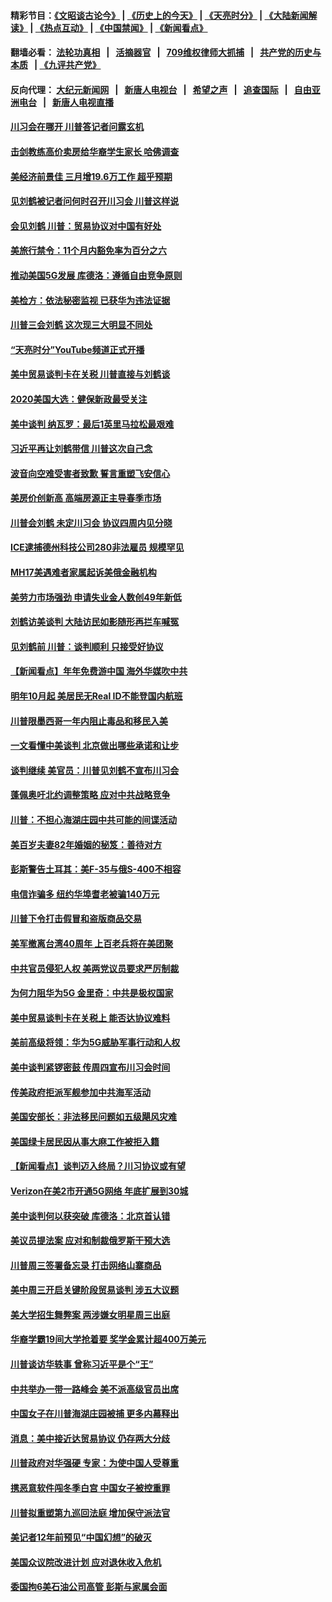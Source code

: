#### 精彩节目：[《文昭谈古论今》](http://134.209.198.168/wenzhao) | [《历史上的今天》](http://134.209.198.168/today-in-history) | [《天亮时分》](http://134.209.198.168/tianliang) | [《大陆新闻解读》](http://134.209.198.168/ntdtv-comedy) | [《热点互动》](http://134.209.198.168/ntdtv-rdhd)  | [《中国禁闻》](http://134.209.198.168/ntdtv-news) | [《新闻看点》](http://134.209.198.168/news-insight) 

  #### 翻墙必看： [法轮功真相](http://134.209.198.168:10000/videos/truth.html) &nbsp;&nbsp;|&nbsp;&nbsp; [活摘器官](http://134.209.198.168:10000/videos/res/Organs/) &nbsp;&nbsp;|&nbsp;&nbsp; [709维权律师大抓捕](http://134.209.198.168:10000/videos/709/) &nbsp;&nbsp;|&nbsp;&nbsp; [共产党的历史与本质](http://134.209.198.168:10000/videos/ccp.html) &nbsp;&nbsp;| [《九评共产党》](http://134.209.198.168:10000/videos/jiuping/) 

#### 反向代理： [大纪元新闻网](http://134.209.198.168:10080/) &nbsp;&nbsp;|&nbsp;&nbsp; [新唐人电视台](http://134.209.198.168:8000/) &nbsp;&nbsp;|&nbsp;&nbsp; [希望之声](http://134.209.198.168:8200/) &nbsp;&nbsp;|&nbsp;&nbsp; [追查国际](http://134.209.198.168:10010/) &nbsp;&nbsp;|&nbsp;&nbsp; [自由亚洲电台](http://134.209.198.168:9800/) &nbsp;&nbsp;|&nbsp;&nbsp; [新唐人电视直播](http://134.209.198.168/) 

#### [川习会在哪开 川普答记者问露玄机](../pages/nsc412/n11165787.md?t=04051837) 

#### [击剑教练高价卖房给华裔学生家长 哈佛调查](../pages/nsc412/n11165525.md?t=04051837) 

#### [美经济前景佳 三月增19.6万工作 超乎预期](../pages/nsc412/n11165576.md?t=04051837) 

#### [见刘鹤被记者问何时召开川习会 川普这样说](../pages/nsc412/n11165405.md?t=04051837) 

#### [会见刘鹤 川普：贸易协议对中国有好处](../pages/nsc412/n11165221.md?t=04051837) 

#### [美旅行禁令：11个月内豁免率为百分之六](../pages/nsc412/n11165206.md?t=04051837) 

#### [推动美国5G发展 库德洛：遵循自由竞争原则](../pages/nsc412/n11164952.md?t=04051837) 

#### [美检方：依法秘密监视 已获华为违法证据](../pages/nsc412/n11163689.md?t=04051837) 

#### [川普三会刘鹤 这次现三大明显不同处](../pages/nsc412/n11164524.md?t=04051837) 

#### [“天亮时分”YouTube频道正式开播](../pages/nsc412/n11164551.md?t=04051837) 

#### [美中贸易谈判卡在关税 川普直接与刘鹤谈](../pages/nsc412/n11164483.md?t=04051837) 

#### [2020美国大选：健保新政最受关注](../pages/nsc412/n11164429.md?t=04051837) 

#### [美中谈判 纳瓦罗：最后1英里马拉松最艰难](../pages/nsc412/n11164249.md?t=04051837) 

#### [习近平再让刘鹤带信 川普这次自己念](../pages/nsc412/n11164167.md?t=04051837) 

#### [波音向空难受害者致歉 誓言重塑飞安信心](../pages/nsc412/n11163996.md?t=04051837) 

#### [美房价创新高 高端房源正主导春季市场](../pages/nsc412/n11163828.md?t=04051837) 

#### [川普会刘鹤 未定川习会 协议四周内见分晓](../pages/nsc412/n11163844.md?t=04051837) 

#### [ICE逮捕德州科技公司280非法雇员 规模罕见](../pages/nsc412/n11163807.md?t=04051837) 

#### [MH17美遇难者家属起诉美俄金融机构](../pages/nsc412/n11163426.md?t=04051837) 

#### [美劳力市场强劲 申请失业金人数创49年新低](../pages/nsc412/n11163511.md?t=04051837) 

#### [刘鹤访美谈判 大陆访民如影随形再拦车喊冤](../pages/nsc412/n11163547.md?t=04051837) 

#### [见刘鹤前 川普：谈判顺利 只接受好协议](../pages/nsc412/n11162965.md?t=04051837) 

#### [【新闻看点】年年免费游中国 海外华媒吹中共](../pages/nsc412/n11163361.md?t=04051837) 

#### [明年10月起 美居民无Real ID不能登国内航班](../pages/nsc412/n11163420.md?t=04051837) 

#### [川普限墨西哥一年内阻止毒品和移民入美](../pages/nsc412/n11163270.md?t=04051837) 

#### [一文看懂中美谈判 北京做出哪些承诺和让步](../pages/nsc412/n11162886.md?t=04051837) 

#### [谈判继续 美官员：川普见刘鹤不宣布川习会](../pages/nsc412/n11163387.md?t=04051837) 

#### [蓬佩奥吁北约调整策略 应对中共战略竞争](../pages/nsc412/n11163003.md?t=04051837) 

#### [川普：不担心海湖庄园中共可能的间谍活动](../pages/nsc412/n11163088.md?t=04051837) 

#### [美百岁夫妻82年婚姻的秘笈：善待对方](../pages/nsc412/n11162852.md?t=04051837) 

#### [彭斯警告土耳其：美F-35与俄S-400不相容](../pages/nsc412/n11162501.md?t=04051837) 

#### [电信诈骗多 纽约华埠耆老被骗140万元](../pages/nsc412/n11162500.md?t=04051837) 

#### [川普下令打击假冒和盗版商品交易](../pages/nsc412/n11162408.md?t=04051837) 

#### [美军撤离台湾40周年 上百老兵将在美团聚](../pages/nsc412/n11162022.md?t=04051837) 

#### [中共官员侵犯人权 美两党议员要求严厉制裁](../pages/nsc412/n11161642.md?t=04051837) 

#### [为何力阻华为5G 金里奇：中共是极权国家](../pages/nsc412/n11160683.md?t=04051837) 

#### [美中贸易谈判卡在关税上 能否达协议难料](../pages/nsc412/n11161289.md?t=04051837) 

#### [美前高级将领：华为5G威胁军事行动和人权](../pages/nsc412/n11161385.md?t=04051837) 

#### [美中谈判紧锣密鼓 传周四宣布川习会时间](../pages/nsc412/n11161382.md?t=04051837) 

#### [传美政府拒派军舰参加中共海军活动](../pages/nsc412/n11161261.md?t=04051837) 

#### [美国安部长：非法移民问题如五级飓风灾难](../pages/nsc412/n11161128.md?t=04051837) 

#### [美国绿卡居民因从事大麻工作被拒入籍](../pages/nsc412/n11161020.md?t=04051837) 

#### [【新闻看点】谈判迈入终局？川习协议或有望](../pages/nsc412/n11160762.md?t=04051837) 

#### [Verizon在美2市开通5G网络 年底扩展到30城](../pages/nsc412/n11160738.md?t=04051837) 

#### [美中谈判何以获突破 库德洛：北京首认错](../pages/nsc412/n11160775.md?t=04051837) 

#### [美议员提法案 应对和制裁俄罗斯干预大选](../pages/nsc412/n11160333.md?t=04051837) 

#### [川普周三签署备忘录 打击网络山寨商品](../pages/nsc412/n11160581.md?t=04051837) 

#### [美中周三开启关键阶段贸易谈判 涉五大议题](../pages/nsc412/n11160614.md?t=04051837) 

#### [美大学招生舞弊案 两涉嫌女明星周三出庭](../pages/nsc412/n11160015.md?t=04051837) 

#### [华裔学霸19间大学抢着要 奖学金累计超400万美元](../pages/nsc412/n11160012.md?t=04051837) 

#### [川普谈访华轶事 曾称习近平是个“王”](../pages/nsc412/n11159788.md?t=04051837) 

#### [中共举办一带一路峰会 美不派高级官员出席](../pages/nsc412/n11158984.md?t=04051837) 

#### [中国女子在川普海湖庄园被捕 更多内幕释出](../pages/nsc412/n11159107.md?t=04051837) 

#### [消息：美中接近达贸易协议 仍存两大分歧](../pages/nsc412/n11158910.md?t=04051837) 

#### [川普政府对华强硬 专家：为使中国人受尊重](../pages/nsc412/n11158598.md?t=04051837) 

#### [携恶意软件闯冬季白宫 中国女子被控重罪](../pages/nsc412/n11158549.md?t=04051837) 

#### [川普拟重塑第九巡回法庭 增加保守派法官](../pages/nsc412/n11158297.md?t=04051837) 

#### [美记者12年前预见“中国幻想”的破灭](../pages/nsc412/n11158248.md?t=04051837) 

#### [美国众议院改进计划 应对退休收入危机](../pages/nsc412/n11158418.md?t=04051837) 

#### [委国拘6美石油公司高管 彭斯与家属会面](../pages/nsc412/n11158306.md?t=04051837) 


